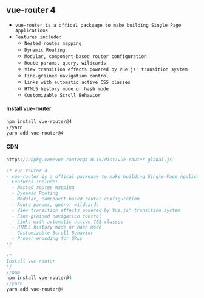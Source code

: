## vue-router 4
- `vue-router is a offical packeage to make building Single Page Applications `
- `Features include:`
  - `Nested routes mapping`
  - `Dynamic Routing`
  - `Modular, component-based router configuration`
  - `Route params, query, wildcards`
  - `View transition effects powered by Vue.js' transition system`
  - `Fine-grained navigation control`
  - `Links with automatic active CSS classes`
  - `HTML5 history mode or hash mode`
  - `Customizable Scroll Behavior`



####  Install vue-router

```sh
npm install vue-router@4
//yarn
yarn add vue-router@4
```



#### CDN

```js
https://unpkg.com/vue-router@4.0.15/dist/vue-router.global.js
```











```js
/* vue-router 4
- vue-router is a offical packeage to make building Single Page Applications
- Features include:
  - Nested routes mapping
  - Dynamic Routing
  - Modular, component-based router configuration
  - Route params, query, wildcards
  - View transition effects powered by Vue.js' transition system
  - Fine-grained navigation control
  - Links with automatic active CSS classes
  - HTML5 history mode or hash mode
  - Customizable Scroll Behavior
  - Proper encoding for URLs
*/

/* 
Install vue-router 
*/
//npm
npm install vue-router@4 
//yarn
yarn add vue-router@4 

```





